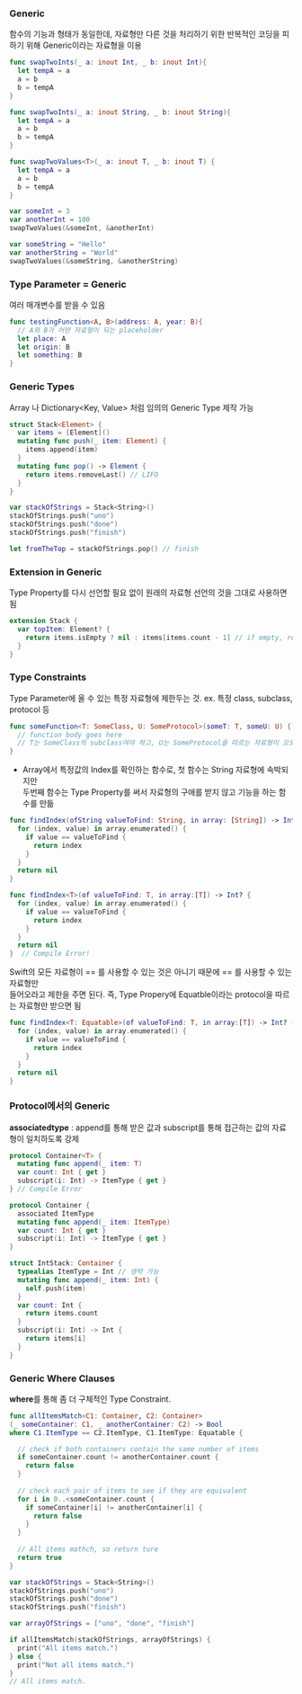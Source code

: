 ### Generic
함수의 기능과 형태가 동일한데, 자료형만 다른 것을 처리하기 위한 반복적인 코딩을 피하기 위해 Generic이라는 자료형을 이용

```swift
func swapTwoInts(_ a: inout Int, _ b: inout Int){
  let tempA = a
  a = b
  b = tempA  
}

func swapTwoInts(_ a: inout String, _ b: inout String){
  let tempA = a
  a = b
  b = tempA  
}
```

```swift
func swapTwoValues<T>(_ a: inout T, _ b: inout T) {
  let tempA = a
  a = b
  b = tempA
}

var someInt = 3
var anotherInt = 100
swapTwoValues(&someInt, &anotherInt)

var someString = "Hello"
var anotherString = "World"
swapTwoValues(&someString, &anotherString)
```

### Type Parameter = Generic
여러 매개변수를 받을 수 있음

```swift
func testingFunction<A, B>(address: A, year: B){
  // A와 B가 어떤 자료형이 되는 placeholder
  let place: A
  let origin: B
  let something: B
}
```

### Generic Types
Array<Element> 나 Dictionary<Key, Value> 처럼 임의의 Generic Type 제작 가능

```swift
struct Stack<Element> {
  var items = [Element]()
  mutating func push(_ item: Element) {
    items.append(item)
  }
  mutating func pop() -> Element {
    return items.removeLast() // LIFO  
  }
}

var stackOfStrings = Stack<String>()
stackOfStrings.push("uno")
stackOfStrings.push("done")
stackOfStrings.push("finish")

let fromTheTop = stackOfStrings.pop() // finish
```

### Extension in Generic
Type Property를 다시 선언할 필요 없이 원래의 자료형 선언의 것을 그대로 사용하면 됨
```swift
extension Stack {
  var topItem: Element? {
    return items.isEmpty ? nil : items[items.count - 1] // if empty, return nil. otherwise, pop item on the top
  }
}
```

### Type Constraints
Type Parameter에 올 수 있는 특정 자료형에 제한두는 것. ex. 특정 class, subclass, protocol 등
```swift
func someFunction<T: SomeClass, U: SomeProtocol>(someT: T, someU: U) {
  // function body goes here
  // T는 SomeClass의 subclass여야 하고, U는 SomeProtocol을 따르는 자료형이 오도록 제한
}
```

* Array에서 특정값의 Index를 확인하는 함수로, 첫 함수는 String 자료형에 속박되지만  
두번째 함수는 Type Property를 써서 자료형의 구애를 받지 않고 기능을 하는 함수를 만듦

```swift
func findIndex(ofString valueToFind: String, in array: [String]) -> Int? {
  for (index, value) in array.enumerated() {
    if value == valueToFind {
      return index
    }
  }
  return nil
}

func findIndex<T>(of valueToFind: T, in array:[T]) -> Int? {
  for (index, value) in array.enumerated() {
    if value == valueToFind {
      return index
    }
  }
  return nil
}  // Compile Error!
```

Swift의 모든 자료형이 == 를 사용할 수 있는 것은 아니기 때문에 == 를 사용할 수 있는 자료형만  
들어오라고 제한을 주면 된다. 즉, Type Propery에 Equatble이라는 protocol을 따르는 자료형만 받으면 됨
```swift
func findIndex<T: Equatable>(of valueToFind: T, in array:[T]) -> Int? {
  for (index, value) in array.enumerated() {
    if value == valueToFind {
      return index
    }
  }
  return nil
} 
```

### Protocol에서의 Generic
**associatedtype** : append를 통해 받은 값과 subscript를 통해 접근하는 값의 자료형이 일치하도록 강제 

```swift
protocol Container<T> {
  mutating func append(_ item: T) 
  var count: Int { get }
  subscript(i: Int) -> ItemType { get }
} // Compile Error
```

```swift
protocol Container {
  associated ItemType
  mutating func append(_ item: ItemType)
  var count: Int { get } 
  subscript(i: Int) -> ItemType { get }
}

struct IntStack: Container {
  typealias ItemType = Int // 생략 가능
  mutating func append(_ item: Int) {
    self.push(item)
  }
  var count: Int {
    return items.count
  }
  subscript(i: Int) -> Int {
    return items[i]
  }
}
```

### Generic Where Clauses
**where**를 통해 좀 더 구체적인 Type Constraint. 

```swift
func allItemsMatch<C1: Container, C2: Container>  
(_ someContainer: C1, _ anotherContainer: C2) -> Bool  
where C1.ItemType == C2.ItemType, C1.ItemType: Equatable {

  // check if both containers contain the same number of items
  if someContainer.count != anotherContainer.count {
    return false
  }
  
  // check each pair of items to see if they are equivalent
  for i in 0..<someContainer.count {
    if someContainer[i] != anotherContainer[i] {
      return false
    }
  }
  
  // All items mathch, so return ture
  return true  
}
```

```swift
var stackOfStrings = Stack<String>()
stackOfStrings.push("uno")
stackOfStrings.push("done")
stackOfStrings.push("finish")

var arrayOfStrings = ["uno", "done", "finish"]

if allItemsMatch(stackOfStrings, arrayOfStrings) {
  print("All items match.")
} else {
  print("Not all items match.")
}
// All items match.
```

